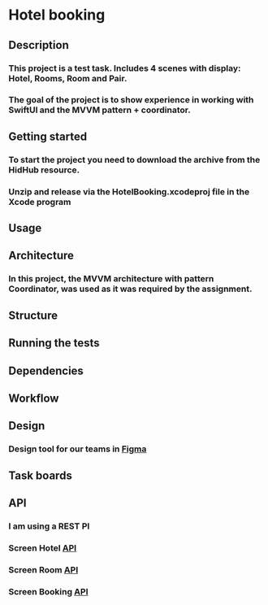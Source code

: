 #  Hotel booking

## Description
### This project is a test task. Includes 4 scenes with display: Hotel, Rooms, Room and Pair.
### The goal of the project is to show experience in working with SwiftUI and the MVVM pattern + coordinator.

## Getting started
### To start the project you need to download the archive from the HidHub resource.
### Unzip and release via the HotelBooking.xcodeproj file in the Xcode program

## Usage

## Architecture
### In this project, the MVVM architecture with pattern Coordinator, was used as it was required by the assignment.

## Structure

## Running the tests

## Dependencies

## Workflow

## Design
### Design tool for our teams in [Figma](https://www.figma.com/file/Cumbjl2x9FHKhh5Wvyjq1g/iOS-(Copy)?type=design&node-id=0%3A1&mode=design&t=twW7GD2xeOXcc34p-1)

## Task boards

## API
### I am using a REST PI
### Screen Hotel [API](https://run.mocky.io/v3/d144777c-a67f-4e35-867a-cacc3b827473)
### Screen Room [API](https://run.mocky.io/v3/8b532701-709e-4194-a41c-1a903af00195)
### Screen Booking [API](https://run.mocky.io/v3/63866c74-d593-432c-af8e-f279d1a8d2ff)

